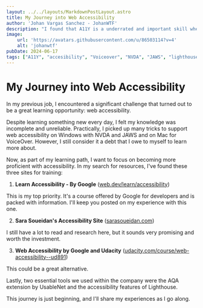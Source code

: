 ```yaml
---
layout: ../../layouts/MarkdownPostLayout.astro
title: My Journey into Web Accessibility
author: 'Johan Vargas Sanchez - JohanWTF'
description: "I found that A11Y is a underrated and important skill where a Senior Developer could investigate and improve as a developer. This is my new subject to research. Follow me."
image:
    url: 'https://avatars.githubusercontent.com/u/86503114?v=4'
    alt: 'johanwtf'
pubDate: 2024-06-17
tags: ["A11Y", "accesibility", "Voiceover", "NVDA", "JAWS", "lighthouse"]
---
```

# My Journey into Web Accessibility

In my previous job, I encountered a significant challenge that turned out to be a great learning opportunity: web accessibility.

Despite learning something new every day, I felt my knowledge was incomplete and unreliable. Practically, I picked up many tricks to support web accessibility on Windows with NVDA and JAWS and on Mac for VoiceOver. However, I still consider it a debt that I owe to myself to learn more about.

Now, as part of my learning path, I want to focus on becoming more proficient with accessibility. In my search for resources, I've found these three sites for training:

1. **Learn Accessibility - By Google** ([web.dev/learn/accessibility](https://web.dev/learn/accessibility?hl=en))

This is my top priority. It's a course offered by Google for developers and is packed with information. I'll keep you posted on my experience with this one.

2. **Sara Soueidan's Accessibility Site** ([sarasoueidan.com](https://www.sarasoueidan.com/))

I still have a lot to read and research here, but it sounds very promising and worth the investment.

3. **Web Accessibility by Google and Udacity** ([udacity.com/course/web-accessibility--ud891](https://www.udacity.com/course/web-accessibility--ud891))

This could be a great alternative.

Lastly, two essential tools we used within the company were the AQA extension by UsableNet and the accessibility features of Lighthouse.

This journey is just beginning, and I'll share my experiences as I go along.
